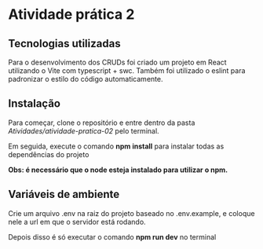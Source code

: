 # Atividade prática 2

## Tecnologias utilizadas

Para o desenvolvimento dos CRUDs foi criado um projeto em React utilizando o Vite com typescript + swc. Também foi utilizado o eslint para padronizar o estilo do código automaticamente.

## Instalação

Para começar, clone o repositório e entre dentro da pasta *Atividades/atividade-pratica-02* pelo terminal.

Em seguida, execute o comando **npm install** para instalar todas as dependências do projeto

**Obs: é necessário que o node esteja instalado para utilizar o npm.**

## Variáveis de ambiente

Crie um arquivo .env na raiz do projeto baseado no .env.example, e coloque nele a url em que o servidor está rodando.

Depois disso é só executar o comando **npm run dev** no terminal